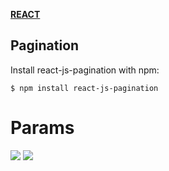 [**REACT**](react.md)


## Pagination

Install react-js-pagination with npm:

    $ npm install react-js-pagination


# Params

<img src="../images/prom1.png"/>
<img src="../images/prom2.png"/>
